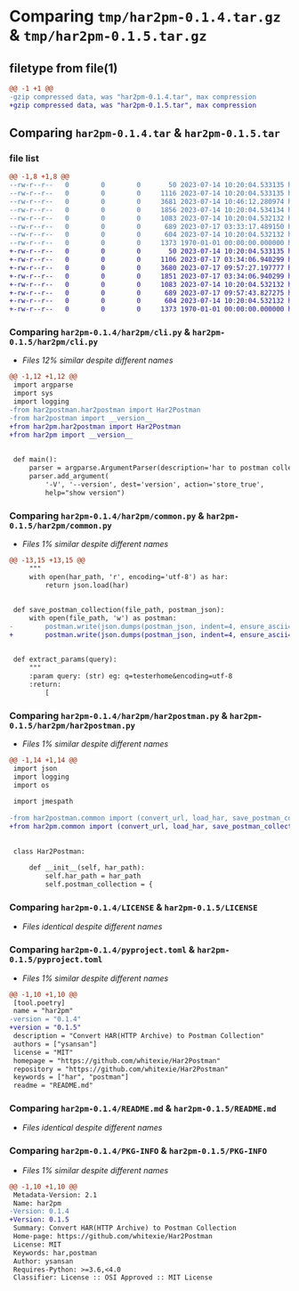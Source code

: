 # Comparing `tmp/har2pm-0.1.4.tar.gz` & `tmp/har2pm-0.1.5.tar.gz`

## filetype from file(1)

```diff
@@ -1 +1 @@
-gzip compressed data, was "har2pm-0.1.4.tar", max compression
+gzip compressed data, was "har2pm-0.1.5.tar", max compression
```

## Comparing `har2pm-0.1.4.tar` & `har2pm-0.1.5.tar`

### file list

```diff
@@ -1,8 +1,8 @@
--rw-r--r--   0        0        0       50 2023-07-14 10:20:04.533135 har2pm-0.1.4/har2pm/__init__.py
--rw-r--r--   0        0        0     1116 2023-07-14 10:20:04.533135 har2pm-0.1.4/har2pm/cli.py
--rw-r--r--   0        0        0     3681 2023-07-14 10:46:12.280974 har2pm-0.1.4/har2pm/common.py
--rw-r--r--   0        0        0     1856 2023-07-14 10:20:04.534134 har2pm-0.1.4/har2pm/har2postman.py
--rw-r--r--   0        0        0     1083 2023-07-14 10:20:04.532132 har2pm-0.1.4/LICENSE
--rw-r--r--   0        0        0      689 2023-07-17 03:33:17.489150 har2pm-0.1.4/pyproject.toml
--rw-r--r--   0        0        0      604 2023-07-14 10:20:04.532132 har2pm-0.1.4/README.md
--rw-r--r--   0        0        0     1373 1970-01-01 00:00:00.000000 har2pm-0.1.4/PKG-INFO
+-rw-r--r--   0        0        0       50 2023-07-14 10:20:04.533135 har2pm-0.1.5/har2pm/__init__.py
+-rw-r--r--   0        0        0     1106 2023-07-17 03:34:06.940299 har2pm-0.1.5/har2pm/cli.py
+-rw-r--r--   0        0        0     3680 2023-07-17 09:57:27.197777 har2pm-0.1.5/har2pm/common.py
+-rw-r--r--   0        0        0     1851 2023-07-17 03:34:06.940299 har2pm-0.1.5/har2pm/har2postman.py
+-rw-r--r--   0        0        0     1083 2023-07-14 10:20:04.532132 har2pm-0.1.5/LICENSE
+-rw-r--r--   0        0        0      689 2023-07-17 09:57:43.827275 har2pm-0.1.5/pyproject.toml
+-rw-r--r--   0        0        0      604 2023-07-14 10:20:04.532132 har2pm-0.1.5/README.md
+-rw-r--r--   0        0        0     1373 1970-01-01 00:00:00.000000 har2pm-0.1.5/PKG-INFO
```

### Comparing `har2pm-0.1.4/har2pm/cli.py` & `har2pm-0.1.5/har2pm/cli.py`

 * *Files 12% similar despite different names*

```diff
@@ -1,12 +1,12 @@
 import argparse
 import sys
 import logging
-from har2postman.har2postman import Har2Postman
-from har2postman import __version__
+from har2pm.har2postman import Har2Postman
+from har2pm import __version__
 
 
 def main():
     parser = argparse.ArgumentParser(description='har to postman collection')
     parser.add_argument(
         '-V', '--version', dest='version', action='store_true',
         help="show version")
```

### Comparing `har2pm-0.1.4/har2pm/common.py` & `har2pm-0.1.5/har2pm/common.py`

 * *Files 1% similar despite different names*

```diff
@@ -13,15 +13,15 @@
     """
     with open(har_path, 'r', encoding='utf-8') as har:
         return json.load(har)
 
 
 def save_postman_collection(file_path, postman_json):
     with open(file_path, 'w') as postman:
-        postman.write(json.dumps(postman_json, indent=4, ensure_ascii=False))
+        postman.write(json.dumps(postman_json, indent=4, ensure_ascii=True))
 
 
 def extract_params(query):
     """
     :param query: (str) eg: q=testerhome&encoding=utf-8
     :return:
         [
```

### Comparing `har2pm-0.1.4/har2pm/har2postman.py` & `har2pm-0.1.5/har2pm/har2postman.py`

 * *Files 1% similar despite different names*

```diff
@@ -1,14 +1,14 @@
 import json
 import logging
 import os
 
 import jmespath
 
-from har2postman.common import (convert_url, load_har, save_postman_collection, convert_body, convert_headers)
+from har2pm.common import (convert_url, load_har, save_postman_collection, convert_body, convert_headers)
 
 
 class Har2Postman:
 
     def __init__(self, har_path):
         self.har_path = har_path
         self.postman_collection = {
```

### Comparing `har2pm-0.1.4/LICENSE` & `har2pm-0.1.5/LICENSE`

 * *Files identical despite different names*

### Comparing `har2pm-0.1.4/pyproject.toml` & `har2pm-0.1.5/pyproject.toml`

 * *Files 1% similar despite different names*

```diff
@@ -1,10 +1,10 @@
 [tool.poetry]
 name = "har2pm"
-version = "0.1.4"
+version = "0.1.5"
 description = "Convert HAR(HTTP Archive) to Postman Collection"
 authors = ["ysansan"]
 license = "MIT"
 homepage = "https://github.com/whitexie/Har2Postman"
 repository = "https://github.com/whitexie/Har2Postman"
 keywords = ["har", "postman"]
 readme = "README.md"
```

### Comparing `har2pm-0.1.4/README.md` & `har2pm-0.1.5/README.md`

 * *Files identical despite different names*

### Comparing `har2pm-0.1.4/PKG-INFO` & `har2pm-0.1.5/PKG-INFO`

 * *Files 1% similar despite different names*

```diff
@@ -1,10 +1,10 @@
 Metadata-Version: 2.1
 Name: har2pm
-Version: 0.1.4
+Version: 0.1.5
 Summary: Convert HAR(HTTP Archive) to Postman Collection
 Home-page: https://github.com/whitexie/Har2Postman
 License: MIT
 Keywords: har,postman
 Author: ysansan
 Requires-Python: >=3.6,<4.0
 Classifier: License :: OSI Approved :: MIT License
```

